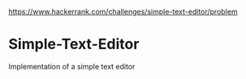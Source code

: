 https://www.hackerrank.com/challenges/simple-text-editor/problem

# Simple-Text-Editor
Implementation of a simple text editor
